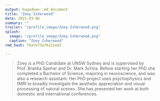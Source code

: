```yaml
---
output: hugodown::md_document
title: "Zoey Isherwood"
date: 2021-03-06
summary: ""
trailer: "/profile_image/Zoey-Isherwood.png"
splash:
  image: "/profile_image/Zoey-Isherwood.png"
  caption: "Zoey Isherwood"
rmd_hash: f6afe73a76221ed3

---
```


> Zoey is a PhD Candidate at UNSW Sydney and is supervised by Prof. Branka Spehar and Dr. Mark Schira. Before starting her PhD she completed a Bachelor of Science, majoring in neuroscience, and was also a research assistant. Her PhD project uses psychophysics and fMRI to broadly investigate the aesthetic appreciation and visual processing of natural scenes. She has presented her work at both domestic and international conferences.

